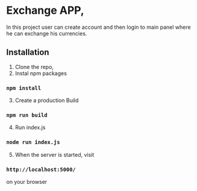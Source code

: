 # Exchange APP,
In this project user can create account and then login to main panel where he can exchange his
 currencies.
 
## Installation

1. Clone the repo,
2. Instal npm packages

### `npm install`

3. Create a production Build

### `npm run build`

4. Run index.js

### `node run index.js`

5.  When the server is started, visit

### `http://localhost:5000/`
on your browser


